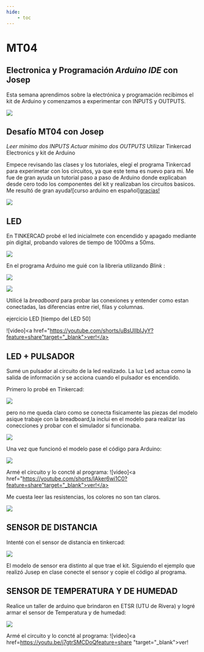 ```yaml
---
hide:
    - toc
---
```


# MT04
## Electronica y Programación *Arduino IDE* con Josep

Esta semana aprendimos sobre la electrónica y programación recibimos el kit de Arduino y comenzamos a experimentar con INPUTS y OUTPUTS.

![](../images/MT04/peques.JPG)

## Desafío MT04 con Josep
*Leer mínimo dos INPUTS*
*Actuar mínimo dos OUTPUTS*
Utilizar Tinkercad Electronics y kit de Arduino

Empece revisando las clases y los tutoriales, elegí el programa Tinkercad para experimetar con los circuitos, ya que este tema es nuevo para mi. 
Me fue de gran ayuda un tutorial paso a paso de Arduino donde explicaban desde cero todo los componentes del kit y realizaban los circuitos basicos. 
Me resultó de gran ayuda![curso arduino en español]<a href="https://www.youtube.com/watch?v=gx5yFvVDUsY&list=PLyLh25DppBIe40j3VBAslnVfs4Pz-B3ZB" target="_blank">gracias!</a>


![](../images/MT04/esquema.JPG)

## LED
En TINKERCAD probé el led inicialmete con encendido y apagado mediante pin digital, probando valores de tiempo de 1000ms a 50ms. 

![](../images/MT04/1.JPG)

En el programa Arduino me guié con la libreria utilizando *Blink* :

![](../images/MT04/1programaa.JPG)

![](../images/MT04/1arduino.JPG)

Utilicé la *breadboard* para probar las conexiones y entender como estan conectadas, las diferencias entre riel, filas y columnas. 

ejercicio LED [tiempo del LED 50]
    
   ![video]<a href="https://youtube.com/shorts/uBsUlIbIJyY?feature=share"target="_blank">ver!</a>

## LED + PULSADOR
Sumé un pulsador al circuito de la led realizado. 
La luz Led actua como la salida de información y se acciona cuando el pulsador es encendido.

Primero lo probé en Tinkercad:

![](../images/MT04/1A.JPG)

pero no me queda claro como se conecta fisicamente las piezas del modelo asique trabaje con la breadboard,la inclui en el modelo para realizar las conecciones y probar con el simulador si funcionaba.

![](../images/MT04/1b.JPG)

Una vez que funcionó el modelo pase el código para Arduino:

![](../images/MT04/2codigo.JPG)

Armé el circuito y lo concté al programa:
![video]<a href="https://youtube.com/shorts/IAker6wi1C0?feature=share"target="_blank">ver!</a> 

Me cuesta leer las resistencias, los colores no son tan claros. 

![](../images/MT04/lectura%20de%20resistencia.JPG)

## SENSOR DE DISTANCIA

Intenté con el sensor de distancia en tinkercad:

 ![](../images/MT04/sensor%20de%20distancia.JPG)

 El modelo de sensor era distinto al que trae el kit. Siguiendo el ejemplo que realizó Jusep en clase conecte el sensor y copie el código al programa.



## **SENSOR DE TEMPERATURA Y DE HUMEDAD**

Realice un taller de arduino que brindaron en ETSR (UTU de Rivera) y logré armar el sensor de Temperatura y de humedad:

 ![](../images/MT04/STH.JPG)

Armé el circuito y lo concté al programa:
![video]<a href=https://youtu.be/j7gtrSMCDoQfeature=share "target="_blank">ver!</a> 